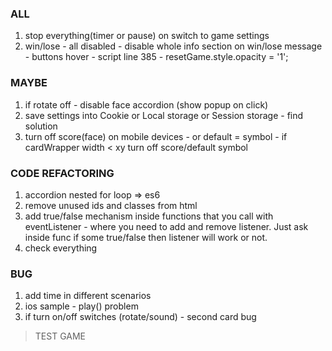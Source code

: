 ### ALL
1. stop everything(timer or pause) on switch to game settings
2. win/lose - all disabled - disable whole info section on win/lose message - buttons hover - script line 385 - resetGame.style.opacity = '1';

### MAYBE
1. if rotate off - disable face accordion (show popup on click)
2. save settings into Cookie or Local storage or Session storage - find solution
3. turn off score(face) on mobile devices - or default = symbol - if cardWrapper width < xy turn off score/default symbol

### CODE REFACTORING
1. accordion nested for loop => es6
2. remove unused ids and classes from html
3. add true/false mechanism inside functions that you call with eventListener - where you need to add and remove listener. 
  Just ask inside func if some true/false then listener will work or not.
4. check everything

### BUG
1. add time in different scenarios
2. ios sample - play() problem
3. if turn on/off switches (rotate/sound) - second card bug

> TEST GAME